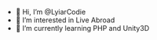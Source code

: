 - 👋 Hi, I’m @LyiarCodie
- 👀 I’m interested in Live Abroad
- 🌱 I’m currently learning PHP and Unity3D

<!---
LyiarCodie/LyiarCodie is a ✨ special ✨ repository because its `README.md` (this file) appears on your GitHub profile.
You can click the Preview link to take a look at your changes.
--->
